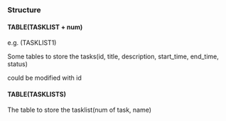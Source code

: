 ### Structure

#### TABLE(TASKLIST + num) 

e.g. (TASKLIST1)

Some tables to store the tasks(id, title, description, start_time, end_time, status)

could be modified with id

#### TABLE(TASKLISTS)

The table to store the tasklist(num of task, name)